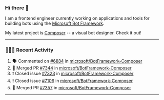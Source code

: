 ### Hi there 👋

I am a frontend engineer currently working on applications and tools for building bots using the [Microsoft Bot Framework](https://dev.botframework.com/).

My latest project is [Composer](https://github.com/microsoft/BotFramework-Composer) -- a visual bot designer. Check it out!

---

### 👨🏻‍💻 Recent Activity

<!--START_SECTION:activity-->
1. 🗣 Commented on [#6884](https://github.com/microsoft/BotFramework-Composer/issues/6884) in [microsoft/BotFramework-Composer](https://github.com/microsoft/BotFramework-Composer)
2. 🎉 Merged PR [#7344](https://github.com/microsoft/BotFramework-Composer/pull/7344) in [microsoft/BotFramework-Composer](https://github.com/microsoft/BotFramework-Composer)
3. ❗️ Closed issue [#7323](https://github.com/microsoft/BotFramework-Composer/issues/7323) in [microsoft/BotFramework-Composer](https://github.com/microsoft/BotFramework-Composer)
4. ❗️ Closed issue [#7106](https://github.com/microsoft/BotFramework-Composer/issues/7106) in [microsoft/BotFramework-Composer](https://github.com/microsoft/BotFramework-Composer)
5. 🎉 Merged PR [#7357](https://github.com/microsoft/BotFramework-Composer/pull/7357) in [microsoft/BotFramework-Composer](https://github.com/microsoft/BotFramework-Composer)
<!--END_SECTION:activity-->

---

<!--
**a-b-r-o-w-n/a-b-r-o-w-n** is a ✨ _special_ ✨ repository because its `README.md` (this file) appears on your GitHub profile.

Here are some ideas to get you started:

- 🔭 I’m currently working on ...
- 🌱 I’m currently learning ...
- 👯 I’m looking to collaborate on ...
- 🤔 I’m looking for help with ...
- 💬 Ask me about ...
- 📫 How to reach me: ...
- 😄 Pronouns: ...
- ⚡ Fun fact: ...
-->
